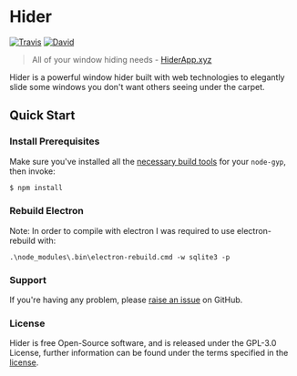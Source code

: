 # Hider
[![Travis](https://img.shields.io/travis/MrTimcakes/hider.svg?style=flat-square)](https://travis-ci.org/MrTimcakes/hider)
[![David](https://img.shields.io/david/MrTimcakes/hider.svg?maxAge=2592000&style=flat-square)](https://david-dm.org/MrTimcakes/hider)

>All of your window hiding needs - [HiderApp.xyz](https://hiderapp.xyz)

Hider is a powerful window hider built with web technologies to elegantly slide some windows you don't want others seeing under the carpet.

## Quick Start

### Install Prerequisites

Make sure you've installed all the [necessary build
tools](https://github.com/TooTallNate/node-gyp#installation) for your `node-gyp`, then invoke:

``` bash
$ npm install
```

### Rebuild Electron

Note: In order to compile with electron I was required to use electron-rebuild with:
```
.\node_modules\.bin\electron-rebuild.cmd -w sqlite3 -p
```

### Support

If you're having any problem, please [raise an issue](https://github.com/MrTimcakes/hider/issues/new) on GitHub.

### License

Hider is free Open-Source software, and is released under the GPL-3.0 License, further information can be found under the terms specified in the [license](https://github.com/MrTimcakes/hider/blob/master/LICENSE).
